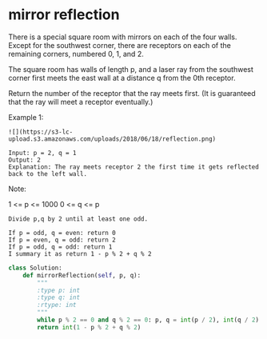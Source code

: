# mirror reflection

There is a special square room with mirrors on each of the four walls.  Except for the southwest corner, there are receptors on each of the remaining corners, numbered 0, 1, and 2.

The square room has walls of length p, and a laser ray from the southwest corner first meets the east wall at a distance q from the 0th receptor.

Return the number of the receptor that the ray meets first.  (It is guaranteed that the ray will meet a receptor eventually.)

 

Example 1:
```
![](https://s3-lc-upload.s3.amazonaws.com/uploads/2018/06/18/reflection.png)

Input: p = 2, q = 1
Output: 2
Explanation: The ray meets receptor 2 the first time it gets reflected back to the left wall.
```


Note:

1 <= p <= 1000
0 <= q <= p


```explanation
Divide p,q by 2 until at least one odd.

If p = odd, q = even: return 0
If p = even, q = odd: return 2
If p = odd, q = odd: return 1
I summary it as return 1 - p % 2 + q % 2
```

```python
class Solution:
    def mirrorReflection(self, p, q):
        """
        :type p: int
        :type q: int
        :rtype: int
        """
        while p % 2 == 0 and q % 2 == 0: p, q = int(p / 2), int(q / 2)
        return int(1 - p % 2 + q % 2)

```
